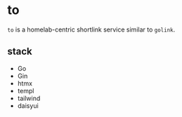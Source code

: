 # to

`to` is a homelab-centric shortlink service similar to `golink`.

## stack

- Go
- Gin
- htmx
- templ
- tailwind
- daisyui

